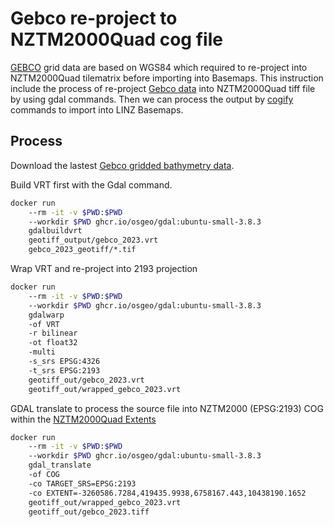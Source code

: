 # Gebco re-project to NZTM2000Quad cog file

[GEBCO](https://www.gebco.net/) grid data are based on WGS84 which required to re-project into NZTM2000Quad tilematrix before importing into Basemaps. This instruction include the process of re-project [Gebco data](https://www.gebco.net/data_and_products/gridded_bathymetry_data/) into NZTM2000Quad tiff file by using gdal commands. Then we can process the output by [cogify](https://github.com/linz/basemaps/tree/master/packages/cogify) commands to import into LINZ Basemaps.

## Process

Download the lastest [Gebco gridded bathymetry data](https://www.gebco.net/data_and_products/gridded_bathymetry_data/).

Build VRT first with the Gdal command.

```bash
docker run
    --rm -it -v $PWD:$PWD
    --workdir $PWD ghcr.io/osgeo/gdal:ubuntu-small-3.8.3
    gdalbuildvrt
    geotiff_output/gebco_2023.vrt
    gebco_2023_geotiff/*.tif
```

Wrap VRT and re-project into 2193 projection

```bash
docker run
    --rm -it -v $PWD:$PWD
    --workdir $PWD ghcr.io/osgeo/gdal:ubuntu-small-3.8.3
    gdalwarp
    -of VRT
    -r bilinear 
    -ot float32
    -multi
    -s_srs EPSG:4326
    -t_srs EPSG:2193
    geotiff_out/gebco_2023.vrt
    geotiff_out/wrapped_gebco_2023.vrt

```

GDAL translate to process the source file into NZTM2000 (EPSG:2193) COG within the [NZTM2000Quad Extents](https://github.com/linz/NZTM2000TileMatrixSet/blob/master/raw/NZTM2000Quad.json#L7)

```bash
docker run
    --rm -it -v $PWD:$PWD
    --workdir $PWD ghcr.io/osgeo/gdal:ubuntu-small-3.8.3
    gdal_translate
    -of COG
    -co TARGET_SRS=EPSG:2193
    -co EXTENT=-3260586.7284,419435.9938,6758167.443,10438190.1652
    geotiff_out/wrapped_gebco_2023.vrt
    geotiff_out/gebco_2023.tiff

```

